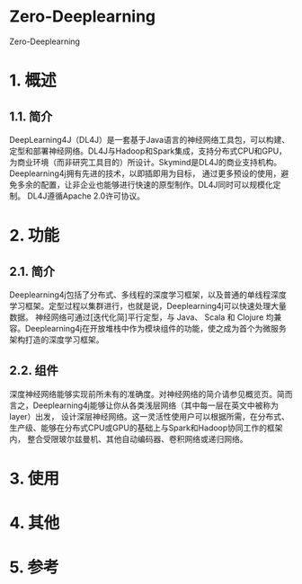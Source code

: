 # Zero-Deeplearning
Zero-Deeplearning

# 1. 概述
## 1.1. 简介
DeepLearning4J（DL4J）是一套基于Java语言的神经网络工具包，可以构建、定型和部署神经网络。DL4J与Hadoop和Spark集成，支持分布式CPU和GPU，
为商业环境（而非研究工具目的）所设计。Skymind是DL4J的商业支持机构。 Deeplearning4j拥有先进的技术，以即插即用为目标，
通过更多预设的使用，避免多余的配置，让非企业也能够进行快速的原型制作。DL4J同时可以规模化定制。 DL4J遵循Apache 2.0许可协议。

# 2. 功能
## 2.1. 简介
Deeplearning4j包括了分布式、多线程的深度学习框架，以及普通的单线程深度学习框架。定型过程以集群进行，也就是说，Deeplearning4j可以快速处理大量数据。
神经网络可通过[迭代化简]平行定型，与 Java、 Scala 和 Clojure 均兼容。Deeplearning4j在开放堆栈中作为模块组件的功能，使之成为首个为微服务架构打造的深度学习框架。

## 2.2. 组件
深度神经网络能够实现前所未有的准确度。对神经网络的简介请参见概览页。简而言之，Deeplearning4j能够让你从各类浅层网络（其中每一层在英文中被称为layer）出发，
设计深层神经网络。这一灵活性使用户可以根据所需，在分布式、生产级、能够在分布式CPU或GPU的基础上与Spark和Hadoop协同工作的框架内，
整合受限玻尔兹曼机、其他自动编码器、卷积网络或递归网络。

# 3. 使用

# 4. 其他

# 5. 参考